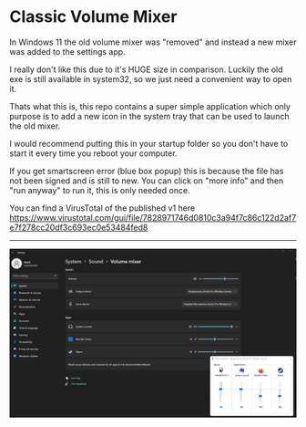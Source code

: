 # Classic Volume Mixer
In Windows 11 the old volume mixer was "removed" and instead a new mixer was added to the settings app.

I really don't like this due to it's HUGE size in comparison. Luckily the old exe is still available in system32, so we just need a convenient way to open it. 

Thats what this is, this repo contains a super simple application which only purpose is to add a new icon in the system tray that can be used to launch the old mixer.

I would recommend putting this in your startup folder so you don't have to start it every time you reboot your computer.

If you get smartscreen error (blue box popup) this is because the file has not been signed and is still to new. You can click on "more info" and then "run anyway" to run it, this is only needed once. 

You can find a VirusTotal of the published v1 here
https://www.virustotal.com/gui/file/7828971746d0810c3a94f7c86c122d2af7e7f278cc20df3c693ec0e53484fed8

-----

![Screenshot](size.png)
